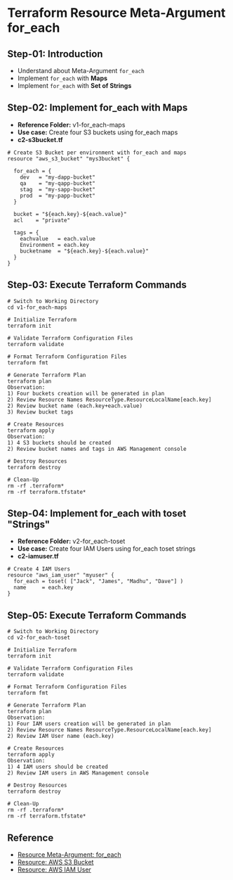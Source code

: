 # Terraform Resource Meta-Argument for_each

## Step-01: Introduction
- Understand about Meta-Argument `for_each`
- Implement `for_each` with **Maps**
- Implement `for_each` with **Set of Strings**

## Step-02: Implement for_each with Maps
- **Reference Folder:** v1-for_each-maps
- **Use case:** Create four S3 buckets using for_each maps 
- **c2-s3bucket.tf**
```t
# Create S3 Bucket per environment with for_each and maps
resource "aws_s3_bucket" "mys3bucket" {

  for_each = {
    dev   = "my-dapp-bucket"
    qa    = "my-qapp-bucket"
    stag  = "my-sapp-bucket"    
    prod  = "my-papp-bucket"        
  }  

  bucket = "${each.key}-${each.value}"
  acl    = "private"

  tags = {
    eachvalue   = each.value
    Environment = each.key
    bucketname  = "${each.key}-${each.value}"
  }
}
```

## Step-03: Execute Terraform Commands
```t
# Switch to Working Directory
cd v1-for_each-maps

# Initialize Terraform
terraform init

# Validate Terraform Configuration Files
terraform validate

# Format Terraform Configuration Files
terraform fmt

# Generate Terraform Plan
terraform plan
Observation: 
1) Four buckets creation will be generated in plan
2) Review Resource Names ResourceType.ResourceLocalName[each.key]
2) Review bucket name (each.key+each.value)
3) Review bucket tags

# Create Resources
terraform apply
Observation: 
1) 4 S3 buckets should be created
2) Review bucket names and tags in AWS Management console

# Destroy Resources
terraform destroy

# Clean-Up 
rm -rf .terraform*
rm -rf terraform.tfstate*
```


## Step-04: Implement for_each with toset "Strings"
- **Reference Folder:** v2-for_each-toset
- **Use case:** Create four IAM Users using for_each toset strings 
- **c2-iamuser.tf**
```t
# Create 4 IAM Users
resource "aws_iam_user" "myuser" {
  for_each = toset( ["Jack", "James", "Madhu", "Dave"] )
  name     = each.key
}
```

## Step-05: Execute Terraform Commands
```t
# Switch to Working Directory
cd v2-for_each-toset

# Initialize Terraform
terraform init

# Validate Terraform Configuration Files
terraform validate

# Format Terraform Configuration Files
terraform fmt

# Generate Terraform Plan
terraform plan
Observation: 
1) Four IAM users creation will be generated in plan
2) Review Resource Names ResourceType.ResourceLocalName[each.key]
2) Review IAM User name (each.key)

# Create Resources
terraform apply
Observation: 
1) 4 IAM users should be created
2) Review IAM users in AWS Management console

# Destroy Resources
terraform destroy

# Clean-Up 
rm -rf .terraform*
rm -rf terraform.tfstate*
```

## Reference
- [Resource Meta-Argument: for_each](https://www.terraform.io/docs/language/meta-arguments/for_each.html)
- [Resource: AWS S3 Bucket](https://registry.terraform.io/providers/hashicorp/aws/latest/docs/resources/s3_bucket)
- [Resource: AWS IAM User](https://registry.terraform.io/providers/hashicorp/aws/latest/docs/resources/iam_user)